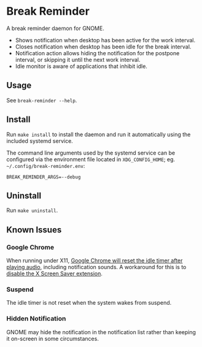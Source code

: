 # Break Reminder

A break reminder daemon for GNOME.

* Shows notification when desktop has been active for the work interval.
* Closes notification when desktop has been idle for the break interval.
* Notification action allows hiding the notification for the postpone interval,
  or skipping it until the next work interval.
* Idle monitor is aware of applications that inhibit idle.

## Usage

See `break-reminder --help`.

## Install

Run `make install` to install the daemon and run it automatically using the
included systemd service.

The command line arguments used by the systemd service can be configured via
the environment file located in `XDG_CONFIG_HOME`; eg.
`~/.config/break-reminder.env`:

    BREAK_REMINDER_ARGS=--debug

## Uninstall

Run `make uninstall`.

## Known Issues

### Google Chrome

When running under X11, [Google Chrome will reset the idle timer after playing
audio][1], including notification sounds. A workaround for this is to [disable
the X Screen Saver extension][2].

[1]: https://bugs.chromium.org/p/chromium/issues/detail?id=827528
[2]: https://unix.stackexchange.com/a/707430

### Suspend

The idle timer is not reset when the system wakes from suspend.

### Hidden Notification

GNOME may hide the notification in the notification list rather than keeping it
on-screen in some circumstances.
